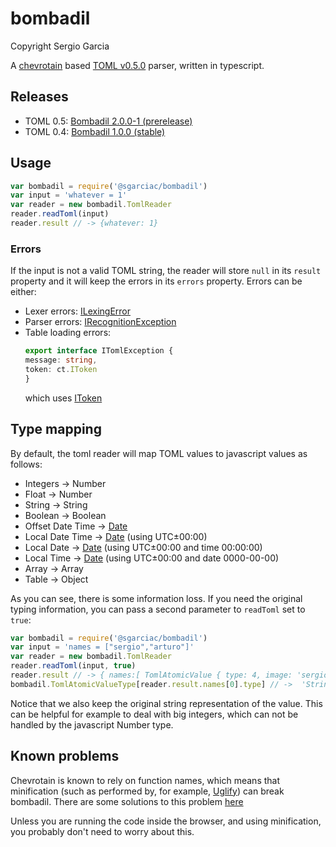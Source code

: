 # bombadil
Copyright Sergio Garcia

A [chevrotain](https://github.com/SAP/chevrotain) based [TOML v0.5.0](https://github.com/toml-lang/toml) parser, written in typescript.

## Releases

  * TOML 0.5: [Bombadil 2.0.0-1 (prerelease)](https://www.npmjs.com/package/@sgarciac/bombadil/v/2.0.0-1)
  * TOML 0.4: [Bombadil 1.0.0 (stable)](https://www.npmjs.com/package/@sgarciac/bombadil/v/1.0.0)

## Usage

```javascript
var bombadil = require('@sgarciac/bombadil')
var input = 'whatever = 1'
var reader = new bombadil.TomlReader
reader.readToml(input)
reader.result // -> {whatever: 1}
```

### Errors

If the input is not a valid TOML string, the reader will store ```null``` in its ```result``` property and it will keep the errors in its ```errors``` property. Errors can be either:

  * Lexer errors: [ILexingError](http://sap.github.io/chevrotain/documentation/0_28_3/interfaces/_chevrotain_d_.ilexingerror.html)
  * Parser errors: [IRecognitionException](http://sap.github.io/chevrotain/documentation/0_28_3/interfaces/_chevrotain_d_.exceptions.irecognitionexception.html)
  * Table loading errors:
    ```typescript
    export interface ITomlException {
    message: string,
    token: ct.IToken
    }
    ```
    which uses [IToken](http://sap.github.io/chevrotain/documentation/0_28_3/interfaces/_chevrotain_d_.itoken.html)

## Type mapping

By default, the toml reader will map TOML values to javascript values as follows:

  * Integers -> Number
  * Float -> Number
  * String -> String
  * Boolean -> Boolean
  * Offset Date Time -> [Date](https://developer.mozilla.org/en-US/docs/Web/JavaScript/Reference/Global_Objects/Date)
  * Local Date Time -> [Date](https://developer.mozilla.org/en-US/docs/Web/JavaScript/Reference/Global_Objects/Date) (using UTC±00:00)
  * Local Date -> [Date](https://developer.mozilla.org/en-US/docs/Web/JavaScript/Reference/Global_Objects/Date) (using UTC±00:00 and time 00:00:00)
  * Local Time -> [Date](https://developer.mozilla.org/en-US/docs/Web/JavaScript/Reference/Global_Objects/Date) (using UTC±00:00 and date 0000-00-00)
  * Array -> Array
  * Table -> Object

As you can see, there is some information loss. If you need the original typing information, you can pass a second parameter to ```readToml``` set to ```true```:

```javascript
var bombadil = require('@sgarciac/bombadil')
var input = 'names = ["sergio","arturo"]'
var reader = new bombadil.TomlReader
reader.readToml(input, true)
reader.result // -> { names:[ TomlAtomicValue { type: 4, image: 'sergio', value: 'sergio' },TomlAtomicValue { type: 4, image: 'arturo', value: 'arturo' } ] }
bombadil.TomlAtomicValueType[reader.result.names[0].type] // ->  'String'
```

Notice that we also keep the original string representation of the value. This can be helpful for example to deal with big integers, which can not be handled by the javascript Number type.

## Known problems

Chevrotain is known to rely on function names, which means that minification
(such as performed by, for example,
[Uglify](https://github.com/mishoo/UglifyJS)) can break bombadil. There are some
solutions to this problem
[here](https://github.com/SAP/chevrotain/blob/master/examples/parser/minification/README.md)

Unless you are running the code inside the browser, and using minification, you
probably don't need to worry about this.
